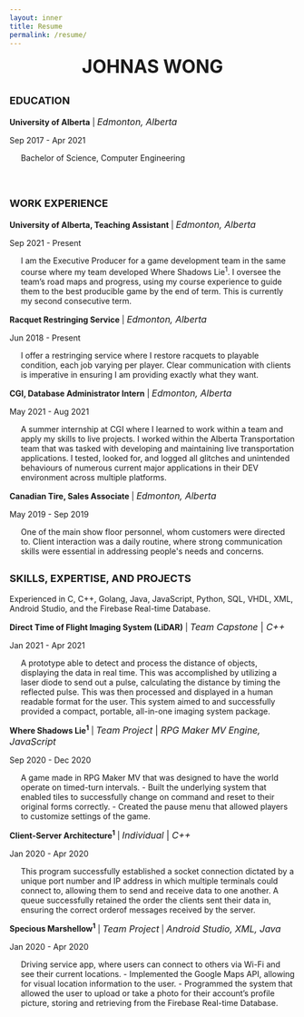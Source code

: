 ```yaml
---
layout: inner
title: Resume
permalink: /resume/
---
```

<!-- <embed src="/img/Johnas-Wong-Resume.pdf" type="application/pdf" width="900" height="1050">  -->
<div style="margin: 0 auto; text-align: center"><font size="6"><strong>JOHNAS WONG</strong></font></div>

<font size="4"> <b> EDUCATION </b> </font>
---
<div id="textbox">
  <p class="alignleft"><b>University of Alberta</b> | <font size="3"><i>Edmonton, Alberta</i></font></p>
  <p class="alignright">Sep 2017 - Apr 2021</p>
</div>

<p class="alignleft">
    <span style="padding-left: 20px; display:block">
        Bachelor of Science, Computer Engineering
    </span>
</p>

<div style="clear: both;"></div>

<br>

<font size="4"><b> WORK EXPERIENCE </b></font>
---

<div id="textbox">
  <p class="alignleft"><b>University of Alberta, Teaching Assistant</b> | <font size="3"><i>Edmonton, Alberta</i></font></p>
  <p class="alignright">Sep 2021 - Present</p>
</div>

<p class="alignleft">
    <span style="padding-left: 20px; display:block">
        I am the Executive Producer for a game development team in the same course where my team developed Where Shadows Lie<sup>1</sup>. I oversee the team’s road maps and progress, using my course experience to guide them to the best producible game by the end of term. This is currently my second consecutive term.
    </span>
</p>

<div style="clear: both;"></div>

<div id="textbox">
  <p class="alignleft"><b>Racquet Restringing Service</b> | <font size="3"><i>Edmonton, Alberta</i></font></p>
  <p class="alignright">Jun 2018 - Present</p>
</div>

<p class="alignleft">
    <span style="padding-left: 20px; display:block">
        I offer a restringing service where I restore racquets to playable condition, each job varying per player. Clear communication with clients is imperative in ensuring I am providing exactly what they want.
    </span>
</p>

<div style="clear: both;"></div>

<div id="textbox">
  <p class="alignleft"><b>CGI, Database Administrator Intern</b> | <font size="3"><i>Edmonton, Alberta</i></font></p>
  <p class="alignright">May 2021 - Aug 2021</p>
</div>

<p class="alignleft">
    <span style="padding-left: 20px; display:block">
        A summer internship at CGI where I learned to work within a team and apply my skills to live projects. I worked within the Alberta Transportation team that was tasked with developing and maintaining live transportation applications. I tested, looked for, and logged all glitches and unintended behaviours of numerous current major applications in their DEV environment across multiple platforms.
    </span>
</p>

<div style="clear: both;"></div>

<div id="textbox">
  <p class="alignleft"><b>Canadian Tire, Sales Associate</b> | <font size="3"><i>Edmonton, Alberta</i></font></p>
  <p class="alignright">May 2019 - Sep 2019</p>
</div>

<p class="alignleft">
    <span style="padding-left: 20px; display:block">
        One of the main show floor personnel, whom customers were directed to. Client interaction was a daily routine, where strong communication skills were essential in addressing people's needs and concerns.
    </span>
</p>

<div style="clear: both;"></div>

<font size="4"> <b> SKILLS, EXPERTISE, AND PROJECTS</b></font>
---
Experienced in C, C++, Golang, Java, JavaScript, Python, SQL, VHDL, XML, Android Studio, and the Firebase Real-time Database.

<div id="textbox">
  <p class="alignleft"><b>Direct Time of Flight Imaging System (LiDAR)</b> | <font size="3"><i>Team Capstone</i> | <i>C++</i></font></p>
  <p class="alignright">Jan 2021 - Apr 2021</p>
</div>

<p class="alignleft">
    <span style="padding-left: 20px; display:block">
        A prototype able to detect and process the distance of objects, displaying the data in real time. This was accomplished by utilizing a laser diode to send out a pulse, calculating the distance by timing the reflected pulse. This was then processed and displayed in a human readable format for the user. This system aimed to and successfully provided a compact, portable, all-in-one imaging system package.
    </span>
</p>

<div style="clear: both;"></div>

<div id="textbox">
  <p class="alignleft"><b>Where Shadows Lie<sup>1</sup></b> | <font size="3"><i>Team Project</i> | <i>RPG Maker MV Engine, JavaScript</i></font></p>
  <p class="alignright">Sep 2020 - Dec 2020</p>
</div>

<p class="alignleft">
    <span style="padding-left: 20px; display:block">
            A game made in RPG Maker MV that was designed to have the world operate on timed-turn intervals.
            -  Built the underlying system that enabled tiles to successfully change on command and reset to their original forms correctly.
            -  Created the pause menu that allowed players to customize settings of the game.
    </span>
</p>

<div style="clear: both;"></div>

<div id="textbox">
  <p class="alignleft"><b>Client-Server Architecture<sup>1</sup></b> | <font size="3"><i>Individual</i> | <i>C++</i></font></p>
  <p class="alignright">Jan 2020 - Apr 2020</p>
</div>

<p class="alignleft">
    <span style="padding-left: 20px; display:block">
            This program successfully established a socket connection dictated by a unique port number and IP address in which multiple terminals could connect to, allowing them to send and receive data to one another. A queue successfully retained the order the clients sent their data in, ensuring the correct orderof messages received by the server.
    </span>
</p>

<div style="clear: both;"></div>

<div id="textbox">
  <p class="alignleft"><b>Specious Marshellow<sup>1</sup></b> | <font size="3"><i>Team Project</i></font> | <font size="3"><i>Android Studio, XML, Java</i></font></p>
  <p class="alignright">Jan 2020 - Apr 2020</p>
</div>

<p class="alignleft">
    <span style="padding-left: 20px; display:block">
            Driving service app, where users can connect to others via Wi-Fi and see their current locations.
            - Implemented the Google Maps API, allowing for visual location information to the user.
            - Programmed the system that allowed the user to upload or take a photo for their account’s profile picture, storing and retrieving from the Firebase Real-time Database.
    </span>
</p>

<div style="clear: both;"></div>

<br>